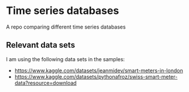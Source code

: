 # Time series databases

A repo comparing different time series databases

## Relevant data sets

I am using the following data sets in the samples: 

- https://www.kaggle.com/datasets/jeanmidev/smart-meters-in-london
- https://www.kaggle.com/datasets/pythonafroz/swiss-smart-meter-data?resource=download

